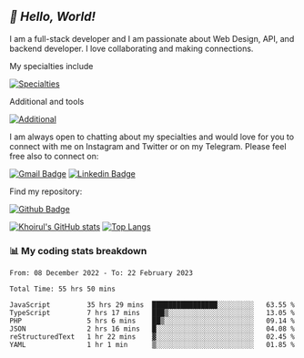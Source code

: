 ## _:wave: Hello, World!_

I am a full-stack developer and I am passionate about Web Design, API, and backend developer. I love collaborating and making connections.

My specialties include

[![Specialties](https://skillicons.dev/icons?i=php,laravel,javascript,react,vue,mysql,tailwind)](https://skillicons.dev)

Additional and tools

[![Additional](https://skillicons.dev/icons?i=bash,vscode,vite,webpack,vercel,git,github,gitlab)](https://skillicons.dev)

I am always open to chatting about my specialties and would love for you to connect with me on Instagram and Twitter or on my Telegram. Please feel free also to connect on:

[![Gmail Badge](https://img.shields.io/badge/-ahmusafir.khoirul@gmail.com-c14438?style=flat&logo=Gmail&logoColor=white&link=mailto:ahmusafir.khoirul@gmail.com)](mailto:ahmusafir.khoirul@gmail.com)
[![Linkedin Badge](https://img.shields.io/badge/-Ahmad_Musafir_Khoirul_Fattah-0072b1?style=flat&logo=Linkedin&logoColor=white&link=https://www.linkedin.com/in/ahmad-musafir-khoirul-fattah-26a53a207/)](https://www.linkedin.com/in/masmuss/)

Find my repository:

[![Github Badge](https://img.shields.io/badge/-masmuss-grey?style=flat&logo=github&logoColor=white&link=https://github.com/masmuss)](https://github.com/masmuss)

[![Khoirul's GitHub stats](https://github-readme-stats.vercel.app/api?username=masmuss&show_icons=true&include_all_commits=true&theme=transparent&layout=compact)](https://github.com/masmuss/github-readme-stats)
[![Top Langs](https://github-readme-stats.vercel.app/api/top-langs/?username=masmuss&theme=transparent&layout=compact)](https://github.com/masmuss/github-readme-stats)

### :bar_chart: My coding stats breakdown

<!--START_SECTION:waka-->

```text
From: 08 December 2022 - To: 22 February 2023

Total Time: 55 hrs 50 mins

JavaScript         35 hrs 29 mins  ████████████████░░░░░░░░░   63.55 %
TypeScript         7 hrs 17 mins   ███▒░░░░░░░░░░░░░░░░░░░░░   13.05 %
PHP                5 hrs 6 mins    ██▒░░░░░░░░░░░░░░░░░░░░░░   09.14 %
JSON               2 hrs 16 mins   █░░░░░░░░░░░░░░░░░░░░░░░░   04.08 %
reStructuredText   1 hr 22 mins    ▓░░░░░░░░░░░░░░░░░░░░░░░░   02.45 %
YAML               1 hr 1 min      ▒░░░░░░░░░░░░░░░░░░░░░░░░   01.85 %
```

<!--END_SECTION:waka-->
